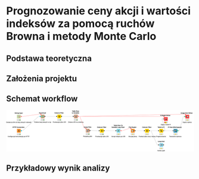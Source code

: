 # Prognozowanie ceny akcji i wartości indeksów za pomocą ruchów Browna i metody Monte Carlo
## Podstawa teoretyczna
## Założenia projektu
## Schemat workflow
![Schemat workflow](https://github.com/LuxF3rre/Data-Science-Monte-Carlo-GPW/blob/master/Schemat.svg)
## Przykładowy wynik analizy
![]()